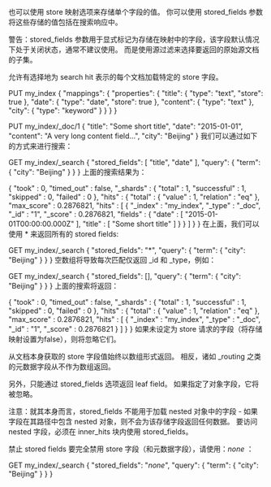 也可以使用 store 映射选项来存储单个字段的值。 你可以使用 stored_fields 参数将这些存储的值包括在搜索响应中。

警告：stored_fields 参数用于显式标记为存储在映射中的字段，该字段默认情况下处于关闭状态，通常不建议使用。 而是使用源过滤来选择要返回的原始源文档的子集。

允许有选择地为 search hit 表示的每个文档加载特定的 store 字段。

PUT my_index
{
  "mappings": {
    "properties": {
      "title": {
        "type": "text",
        "store": true 
      },
      "date": {
        "type": "date",
        "store": true 
      },
      "content": {
        "type": "text"
      },
      "city": {
        "type": "keyword"
      }
    }
  }
}
 
PUT my_index/_doc/1
{
  "title": "Some short title",
  "date": "2015-01-01",
  "content": "A very long content field...",
  "city": "Beijing"
}
我们可以通过如下的方式来进行搜索：

GET my_index/_search
{
  "stored_fields": [
    "title",
    "date"
  ],
  "query": {
    "term": {
      "city": "Beijing"
    }
  }
}
上面的搜索结果为：

{
  "took" : 0,
  "timed_out" : false,
  "_shards" : {
    "total" : 1,
    "successful" : 1,
    "skipped" : 0,
    "failed" : 0
  },
  "hits" : {
    "total" : {
      "value" : 1,
      "relation" : "eq"
    },
    "max_score" : 0.2876821,
    "hits" : [
      {
        "_index" : "my_index",
        "_type" : "_doc",
        "_id" : "1",
        "_score" : 0.2876821,
        "fields" : {
          "date" : [
            "2015-01-01T00:00:00.000Z"
          ],
          "title" : [
            "Some short title"
          ]
        }
      }
    ]
  }
}
在上面，我们可以使用 * 来返回所有的 stored fields:

GET my_index/_search
{
  "stored_fields": "*",
  "query": {
    "term": {
      "city": "Beijing"
    }
  }
}
空数组将导致每次匹配仅返回 _id 和 _type，例如：

GET my_index/_search
{
  "stored_fields": [],
  "query": {
    "term": {
      "city": "Beijing"
    }
  }
}
上面的搜索将返回：

{
  "took" : 0,
  "timed_out" : false,
  "_shards" : {
    "total" : 1,
    "successful" : 1,
    "skipped" : 0,
    "failed" : 0
  },
  "hits" : {
    "total" : {
      "value" : 1,
      "relation" : "eq"
    },
    "max_score" : 0.2876821,
    "hits" : [
      {
        "_index" : "my_index",
        "_type" : "_doc",
        "_id" : "1",
        "_score" : 0.2876821
      }
    ]
  }
}
如果未设定为 store 请求的字段（将存储映射设置为false），则将忽略它们。

从文档本身获取的 store 字段值始终以数组形式返回。 相反，诸如 _routing 之类的元数据字段从不作为数组返回。

另外，只能通过 stored_fields 选项返回 leaf field。 如果指定了对象字段，它将被忽略。

注意：就其本身而言，stored_fields 不能用于加载 nested 对象中的字段 - 如果字段在其路径中包含 nested 对象，则不会为该存储字段返回任何数据。 要访问 nested 字段，必须在 inner_hits 块内使用 stored_fields。

禁止 stored fields
要完全禁用 store 字段（和元数据字段），请使用：_none_ ：

GET my_index/_search
{
  "stored_fields": "_none_",
  "query": {
    "term": {
      "city": "Beijing"
    }
  }
}